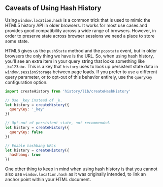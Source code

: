 ## Caveats of Using Hash History

Using `window.location.hash` is a common trick that is used to mimic the HTML5 history API in older browsers. It works for most use cases and provides good compatibility across a wide range of browsers. However, in order to preserve state across browser sessions we need a place to store some state.

HTML5 gives us the `pushState` method and the `popstate` event, but in older browsers the only thing we have is the URL. So, when using hash history, you'll see an extra item in your query string that looks something like `_k=123abc`. This is a key that `history` uses to look up persistent state data in `window.sessionStorage` between page loads. If you prefer to use a different query parameter, or to opt-out of this behavior entirely, use the `queryKey` configuration option.

```js
import createHistory from 'history/lib/createHashHistory'

// Use _key instead of _k.
let history = createHistory({
  queryKey: '_key'
})

// Opt-out of persistent state, not recommended.
let history = createHistory({
  queryKey: false
})

// Enable hashbang URLs
let history = createHistory({
  hashbang: true
})
```

One other thing to keep in mind when using hash history is that you cannot also use `window.location.hash` as it was originally intended, to link an anchor point within your HTML document.
